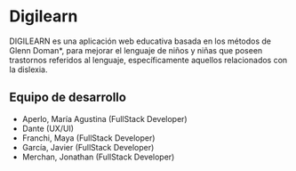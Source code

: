# Digilearn

DIGILEARN es una aplicación web educativa basada en los métodos de Glenn Doman*, para mejorar el lenguaje de niños y niñas que poseen trastornos referidos al lenguaje, específicamente aquellos relacionados con la dislexia.


## Equipo de desarrollo

- Aperlo, María Agustina (FullStack Developer)
- Dante (UX/UI)
- Franchi, Maya (FullStack Developer)
- García, Javier (FullStack Developer)
- Merchan, Jonathan (FullStack Developer)
